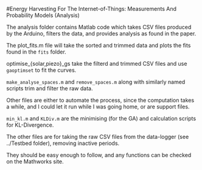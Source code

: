 #Energy Harvesting For The Internet-of-Things: Measurements And Probability Models (Analysis)

The analysis folder contains Matlab code which takes CSV files produced by the Arduino, filters the data, and provides analysis as found in the paper.

The plot_fits.m file will take the sorted and trimmed data and plots the fits found in the `fits` folder.

optimise_{solar,piezo}_gs take the filterd and trimmed CSV files and use `gaoptimset` to fit the curves.

`make_analyse_spaces.m` and `remove_spaces.m` along with similarly named scripts trim and filter the raw data.

Other files are either to automate the process, since the computation takes a while, and I could let it run while I was going home, or are support files.

`min_kl.m` and `KLDiv.m` are the minimising (for the GA) and calculation scripts for KL-Divergence.

The other files are for taking the raw CSV files from the data-logger (see ../Testbed folder), removing inactive periods.

They should be easy enough to follow, and any functions can be checked on the Mathworks site.
